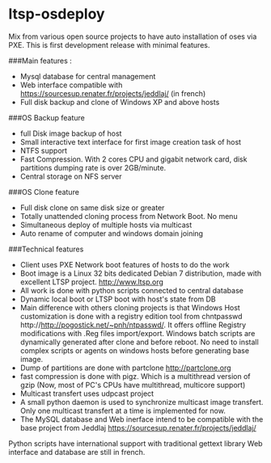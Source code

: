 ltsp-osdeploy
=============

Mix from various open source projects to have auto installation of oses via PXE.
This is first development release with minimal features.

###Main features :
- Mysql database for central management
- Web interface compatible with https://sourcesup.renater.fr/projects/jeddlaj/ (in french)
- Full disk backup and clone of Windows XP and above hosts
  

###OS Backup feature
- full Disk image backup of host
- Small interactive text interface for first image creation task of host
- NTFS support
- Fast Compression. With 2 cores CPU and gigabit network card, disk partitions dumping rate is over 2GB/minute.
- Central storage on NFS server

###OS Clone feature
- Full disk clone on same disk size or greater
- Totally unattended cloning process from Network Boot. No menu
- Simultaneous deploy of multiple hosts via multicast
- Auto rename of computer and windows domain joining
 
 ###Technical features
- Client uses PXE Network boot features of hosts to do the work
- Boot image is a Linux 32 bits dedicated Debian 7 distribution, made with excellent LTSP project. http://www.ltsp.org
- All work is done with python scripts connected to central database
- Dynamic local boot or LTSP boot with host's state from DB 
- Main difference with others cloning projects is that Windows Host customization is done with a registry edition tool from chntpasswd http://http://pogostick.net/~pnh/ntpasswd/. It offers
offline Registry modifications with .Reg files import/export. Windows batch scripts are dynamically generated after clone and before reboot.
No need to install complex scripts or agents on windows hosts before generating base image. 
- Dump of partitions are done with partclone http://partclone.org
- fast compression is done with pigz. Which is a multithread version of gzip (Now, most of PC's CPUs have multithread, multicore support)
- Multicast transfert uses udpcast project
- A small python daemon is used to synchronize multicast image transfert. Only one multicast transfert at a time is implemented for now.
- The MySQL database and Web inerface intend to be compatible with the base project from Jeddlaj https://sourcesup.renater.fr/projects/jeddlaj/


Python scripts have international support with traditional gettext library
Web interface and database are still in french.
